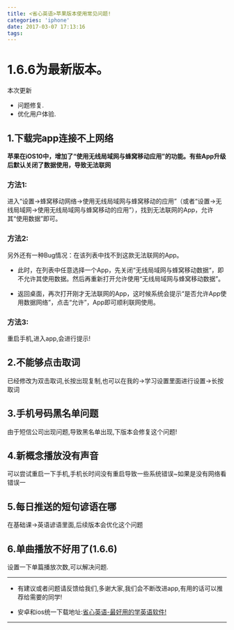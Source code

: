 ```yaml
---
title: <省心英语>苹果版本使用常见问题!
categories: 'iphone'
date: 2017-03-07 17:13:16
tags:
---
```


# 1.6.6为最新版本。
本次更新
- 问题修复.
- 优化用户体验.

## 1.下载完app连接不上网络
**苹果在iOS10中，增加了“使用无线局域网与蜂窝移动应用”的功能。有些App升级后默认关闭了数据使用，导致无法联网**

### 方法1:
进入“设置->蜂窝移动网络->使用无线局域网与蜂窝移动的应用”（或者“设置->无线局域网->使用无线局域网与蜂窝移动的应用”），找到无法联网的App，允许其“使用数据”即可。

### 方法2:
另外还有一种Bug情况：在该列表中找不到这款无法联网的App。

* 此时，在列表中任意选择一个App，先关闭“无线局域网与蜂窝移动数据“，即不允许其使用数据。然后再重新打开允许使用“无线局域网与蜂窝移动数据”。

* 返回桌面，再次打开刚才无法联网的App，这时候系统会提示“是否允许App使用数据网络”，点击“允许”，App即可顺利联网使用。

### 方法3:
重启手机,进入app,会进行提示!

<!-- more -->
## 2.不能够点击取词
已经修改为双击取词,长按出现复制,也可以在我的->学习设置里面进行设置->长按取词

## 3.手机号码黑名单问题
由于短信公司出现问题,导致黑名单出现,下版本会修复这个问题!

## 4.新概念播放没有声音
可以尝试重启一下手机,手机长时间没有重启导致一些系统错误~如果是没有网络看错误一

## 5.每日推送的短句谚语在哪
在基础课->英语谚语里面,后续版本会优化这个问题

## 6.单曲播放不好用了(1.6.6)
设置一下单篇播放次数,可以解决问题.


--------
* 有建议或者问题请反馈给我们,多谢大家,我们会不断改进app,有用的话可以推荐给需要的同学!

* 安卓和ios统一下载地址:[省心英语-最好用的学英语软件!](http://a.app.qq.com/o/simple.jsp?pkgname=com.xiaobin.ncenglish)

--------
